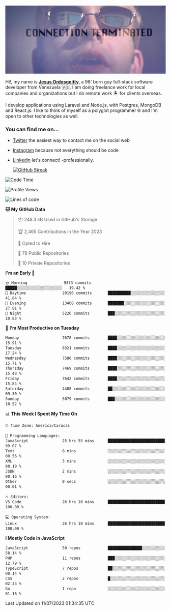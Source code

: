 ![hackers movie reference](./disconnected.jpg)

Hi!, my name is [**Jesus Ordosgoitty**](https://jodaz.xyz), a 98' born guy full-stack software developer from Venezuela 🇻🇪. I am doing freelance work for local companies and organizations but I do remote work 🏝️ for clients overseas. 

I develop applications using Laravel and Node.js, with Postgres, MongoDB and React.js. I like to think of myself as a polyglot programmer 🌐 and I'm open to other technologies as well.

### You can find me on...

- [Twitter](https://twitter.com/jodaz_) the easiest way to contact me on the social web
- [Instagram](https://instagram.com/jodaz_) because not everything should be code
- [Linkedin](https://linkedin.com/in/jodaz) let's connect! -professionally.


    [![GitHub Streak](https://streak-stats.demolab.com?user=jodaz&theme=tokyonight)](https://git.io/streak-stats)

<!--START_SECTION:waka-->
![Code Time](http://img.shields.io/badge/Code%20Time-4%2C085%20hrs%2024%20mins-blue)

![Profile Views](http://img.shields.io/badge/Profile%20Views-0-blue)

![Lines of code](https://img.shields.io/badge/From%20Hello%20World%20I%27ve%20Written-101.2%20million%20lines%20of%20code-blue)

**🐱 My GitHub Data** 

> 📦 248.3 kB Used in GitHub's Storage 
 > 
> 🏆 2,465 Contributions in the Year 2023
 > 
> 💼 Opted to Hire
 > 
> 📜 78 Public Repositories 
 > 
> 🔑 10 Private Repositories 
 > 
**I'm an Early 🐤** 

```text
🌞 Morning                9373 commits        █████░░░░░░░░░░░░░░░░░░░░   19.42 % 
🌆 Daytime                20190 commits       ██████████░░░░░░░░░░░░░░░   41.84 % 
🌃 Evening                13468 commits       ███████░░░░░░░░░░░░░░░░░░   27.91 % 
🌙 Night                  5226 commits        ███░░░░░░░░░░░░░░░░░░░░░░   10.83 % 
```
📅 **I'm Most Productive on Tuesday** 

```text
Monday                   7678 commits        ████░░░░░░░░░░░░░░░░░░░░░   15.91 % 
Tuesday                  8321 commits        ████░░░░░░░░░░░░░░░░░░░░░   17.24 % 
Wednesday                7580 commits        ████░░░░░░░░░░░░░░░░░░░░░   15.71 % 
Thursday                 7469 commits        ████░░░░░░░░░░░░░░░░░░░░░   15.48 % 
Friday                   7642 commits        ████░░░░░░░░░░░░░░░░░░░░░   15.84 % 
Saturday                 4488 commits        ██░░░░░░░░░░░░░░░░░░░░░░░   09.30 % 
Sunday                   5079 commits        ███░░░░░░░░░░░░░░░░░░░░░░   10.52 % 
```


📊 **This Week I Spent My Time On** 

```text
🕑︎ Time Zone: America/Caracas

💬 Programming Languages: 
JavaScript               25 hrs 55 mins      █████████████████████████   99.07 % 
Text                     8 mins              ░░░░░░░░░░░░░░░░░░░░░░░░░   00.56 % 
XML                      3 mins              ░░░░░░░░░░░░░░░░░░░░░░░░░   00.19 % 
JSON                     2 mins              ░░░░░░░░░░░░░░░░░░░░░░░░░   00.16 % 
Other                    0 secs              ░░░░░░░░░░░░░░░░░░░░░░░░░   00.01 % 

🔥 Editors: 
VS Code                  26 hrs 10 mins      █████████████████████████   100.00 % 

💻 Operating System: 
Linux                    26 hrs 10 mins      █████████████████████████   100.00 % 
```

**I Mostly Code in JavaScript** 

```text
JavaScript               50 repos            ███████████████░░░░░░░░░░   58.14 % 
PHP                      11 repos            ███░░░░░░░░░░░░░░░░░░░░░░   12.79 % 
TypeScript               7 repos             ██░░░░░░░░░░░░░░░░░░░░░░░   08.14 % 
CSS                      2 repos             █░░░░░░░░░░░░░░░░░░░░░░░░   02.33 % 
Go                       1 repo              ░░░░░░░░░░░░░░░░░░░░░░░░░   01.16 % 
```




 Last Updated on 11/07/2023 01:34:35 UTC
<!--END_SECTION:waka-->
